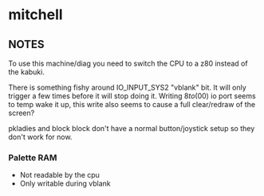 # mitchell
## NOTES
To use this machine/diag you need to switch the CPU to a z80 instead of
the kabuki.

There is something fishy around IO_INPUT_SYS2 "vblank" bit.  It will only 
trigger a few times before it will stop doing it.  Writing $8 to ($00) io
port seems to temp wake it up, this write also seems to cause a full 
clear/redraw of the screen?

pkladies and block block don't have a normal button/joystick setup so
they don't work for now.

### Palette RAM
* Not readable by the cpu
* Only writable during vblank
